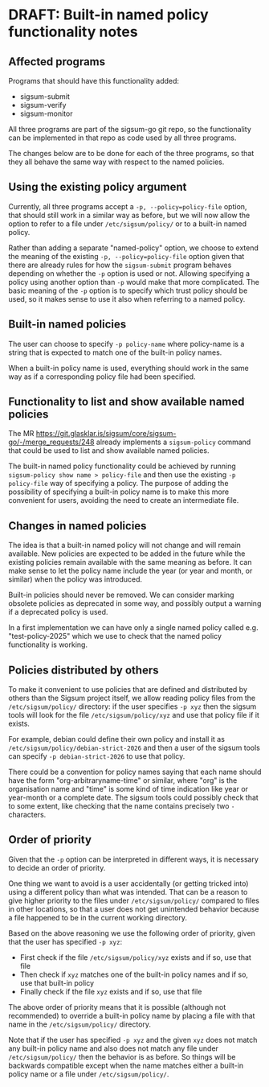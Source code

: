 # DRAFT: Built-in named policy functionality notes

## Affected programs

Programs that should have this functionality added:
  - sigsum-submit
  - sigsum-verify
  - sigsum-monitor

All three programs are part of the sigsum-go git repo, so the
functionality can be implemented in that repo as code used by all
three programs.

The changes below are to be done for each of the three programs, so
that they all behave the same way with respect to the named
policies.

## Using the existing policy argument

Currently, all three programs accept a `-p, --policy=policy-file`
option, that should still work in a similar way as before, but we will
now allow the option to refer to a file under `/etc/sigsum/policy/` or
to a built-in named policy.

Rather than adding a separate "named-policy" option, we choose to
extend the meaning of the existing `-p, --policy=policy-file` option
given that there are already rules for how the `sigsum-submit` program
behaves depending on whether the `-p` option is used or not. Allowing
specifying a policy using another option than `-p` would make that
more complicated. The basic meaning of the `-p` option is to specify
which trust policy should be used, so it makes sense to use it also
when referring to a named policy.

## Built-in named policies

The user can choose to specify `-p policy-name` where policy-name is a
string that is expected to match one of the built-in policy names.

When a built-in policy name is used, everything should work in the
same way as if a corresponding policy file had been specified.

## Functionality to list and show available named policies

The MR
https://git.glasklar.is/sigsum/core/sigsum-go/-/merge_requests/248
already implements a `sigsum-policy` command that could be used to
list and show available named policies.

The built-in named policy functionality could be achieved by running
`sigsum-policy show name > policy-file` and then use the existing `-p
policy-file` way of specifying a policy. The purpose of adding the
possibility of specifying a built-in policy name is to make this more
convenient for users, avoiding the need to create an intermediate
file.

## Changes in named policies

The idea is that a built-in named policy will not change and will
remain available. New policies are expected to be added in the future
while the existing policies remain available with the same meaning as
before. It can make sense to let the policy name include the year (or
year and month, or similar) when the policy was introduced.

Built-in policies should never be removed. We can consider marking
obsolete policies as deprecated in some way, and possibly output a
warning if a deprecated policy is used.

In a first implementation we can have only a single named policy
called e.g. "test-policy-2025" which we use to check that the named
policy functionality is working.

## Policies distributed by others

To make it convenient to use policies that are defined and distributed
by others than the Sigsum project itself, we allow reading policy
files from the `/etc/sigsum/policy/` directory: if the user specifies
`-p xyz` then the sigsum tools will look for the file
`/etc/sigsum/policy/xyz` and use that policy file if it exists.

For example, debian could define their own policy and install it as
`/etc/sigsum/policy/debian-strict-2026` and then a user of the sigsum
tools can specify `-p debian-strict-2026` to use that policy.

There could be a convention for policy names saying that each name
should have the form "org-arbitraryname-time" or similar, where "org"
is the organisation name and "time" is some kind of time indication
like year or year-month or a complete date. The sigsum tools could
possibly check that to some extent, like checking that the name
contains precisely two `-` characters.

## Order of priority

Given that the `-p` option can be interpreted in different ways, it is
necessary to decide an order of priority.

One thing we want to avoid is a user accidentally (or getting tricked
into) using a different policy than what was intended. That can be a
reason to give higher priority to the files under
`/etc/sigsum/policy/` compared to files in other locations, so that a
user does not get unintended behavior because a file happened to be in
the current working directory.

Based on the above reasoning we use the following order of priority,
given that the user has specified `-p xyz`:

- First check if the file `/etc/sigsum/policy/xyz` exists and if so, use that file
- Then check if `xyz` matches one of the built-in policy names and if so, use that built-in policy
- Finally check if the file `xyz` exists and if so, use that file

The above order of priority means that it is possible (although not
recommended) to override a built-in policy name by placing a file with
that name in the `/etc/sigsum/policy/` directory.

Note that if the user has specified `-p xyz` and the given `xyz` does
not match any built-in policy name and also does not match any file
under `/etc/sigsum/policy/` then the behavior is as before. So things
will be backwards compatible except when the name matches either a
built-in policy name or a file under `/etc/sigsum/policy/`.
